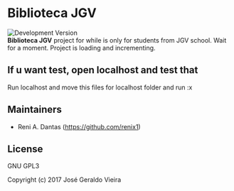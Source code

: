 # Biblioteca JGV 
![Development Version](https://img.shields.io/badge/dev-beta-green.svg)<br/>
**Biblioteca JGV** project for while is only for students from JGV school. Wait for a moment. Project is loading and incrementing.
## If u want test, open localhost and test that
Run localhost and move this files for localhost folder and run :x

## Maintainers

* Reni A. Dantas (https://github.com/renix1)

## License

GNU GPL3

Copyright (c) 2017 José Geraldo Vieira
